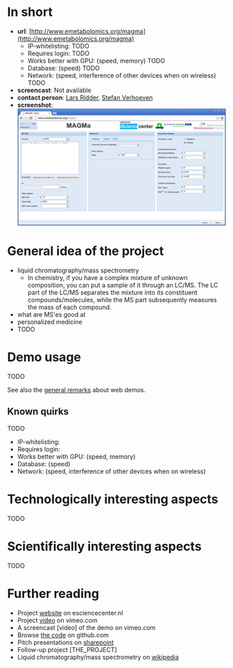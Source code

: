 # In short

- **url**: [http://www.emetabolomics.org/magma](http://www.emetabolomics.org/magma)
    - IP-whitelisting: TODO
    - Requires login: TODO
    - Works better with GPU: (speed, memory) TODO
    - Database: (speed) TODO
    - Network: (speed, interference of other devices when on wireless) TODO
- **screencast**: Not available
- **contact person**: [Lars Ridder](https://www.esciencecenter.nl/profile/dr.-lars-ridder), [Stefan Verhoeven](https://www.esciencecenter.nl/profile/ing.-stefan-verhoeven)
- **screenshot**:  
![screenshot](/demos/emetabolomics/screencapture-demo-emetabolomics.png "emetabolomics demo screenshot")

# General idea of the project

- liquid chromatography/mass spectrometry
    - In chemistry, if you have a complex mixture of unknown composition, you can put a sample of it through an LC/MS. The LC part of the LC/MS separates the mixture into its constituent compounds/molecules, while the MS part subsequently measures the mass of each compound.  
- what are MS'es good at
- personalized medicine
- TODO

# Demo usage

TODO

See also the [general remarks](/doc/demo-usage-general-remarks.md) about web demos.

## Known quirks

TODO

- IP-whitelisting:
- Requires login:
- Works better with GPU: (speed, memory)
- Database: (speed)
- Network: (speed, interference of other devices when on wireless)



# Technologically interesting aspects

TODO

# Scientifically interesting aspects

TODO

# Further reading

- Project [website](https://www.esciencecenter.nl/project/chemical-informatics-for-metabolite-identification-and-biochemical-network) on esciencecenter.nl
- Project [video](https://vimeo.com/109444671) on vimeo.com
- A screencast [video] of the demo on vimeo.com
- Browse [the code](https://github.com/NLeSC/MAGMa) on github.com
- Pitch presentations on [sharepoint](https://nlesc.sharepoint.com/Shared%20Documents/Forms/AllItems.aspx?RootFolder=%2FShared%20Documents%2FNLeSC%20Project%20Presentations%2FCurrent%2FeMetabolomics&FolderCTID=0x0120004EB0DBA245A10041AA401E78745EB1B1&View=%7B2CC9F224-02CB-49B5-9DBB-C97AE29C8572%7D)
- Follow-up project [THE_PROJECT]
- Liquid chromatography/mass spectrometry on [wikipedia](https://en.wikipedia.org/wiki/Liquid_chromatography%E2%80%93mass_spectrometry)






